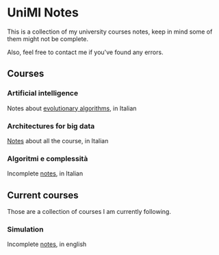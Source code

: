 # UniMI Notes

This is a collection of my university courses notes, keep in mind some of them might not
be complete.

Also, feel free to contact me if you've found any errors.

## Courses

### Artificial intelligence
Notes about [evolutionary algorithms](https://github.com/tomfran/unimi-notes/blob/main/artificial-intelligence/evolutionary.pdf), in Italian

### Architectures for big data
[Notes](https://github.com/tomfran/unimi-notes/blob/main/architectures-big-data/architectures-for-big-data.pdf) about all the course, in Italian

### Algoritmi e complessità
Incomplete [notes](https://github.com/tomfran/unimi-notes/blob/main/algoritmi-complessita/algo_comp.pdf), in Italian

## Current courses
Those are a collection of courses I am currently following. 
### Simulation
Incomplete [notes](https://github.com/tomfran/unimi-notes/blob/main/simulation/simulation.pdf), in english